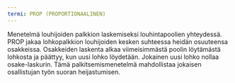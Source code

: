 ```yaml
---
termi: PROP (PROPORTIONAALINEN)
---
```


Menetelmä louhijoiden palkkion laskemiseksi louhintapoolien yhteydessä. PROP jakaa lohkopalkkion louhijoiden kesken suhteessa heidän osuuteensa osakkeissa. Osakkeiden laskenta alkaa viimeisimmästä poolin löytämästä lohkosta ja päättyy, kun uusi lohko löydetään. Jokainen uusi lohko nollaa osake-laskurin. Tämä palkitsemismenetelmä mahdollistaa jokaisen osallistujan työn suoran heijastumisen.